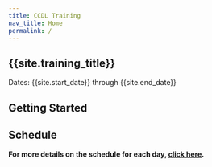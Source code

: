 ```yaml
---
title: CCDL Training
nav_title: Home
permalink: /
---
```

## {{site.training_title}}

Dates: {{site.start_date}} through {{site.end_date}}

## Getting Started



## Schedule

<!-- Introduce general schedule here -->

**For more details on the schedule for each day, [click here](SCHEDULE.md).**

